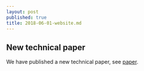 ```yaml
---
layout: post
published: true
title: 2018-06-01-website.md
---
```

## New technical paper 

 We have published a new technical paper, see [paper](http://www.sand-project.nl/papers/).
